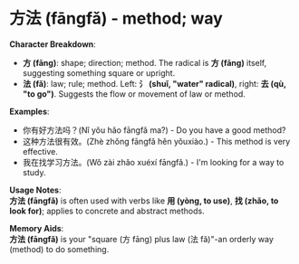 # **方法 (fāngfǎ) - method; way**

**Character Breakdown**:  
- **方 (fāng)**: shape; direction; method. The radical is **方 (fāng)** itself, suggesting something square or upright.  
- **法 (fǎ)**: law; rule; method. Left: **氵 (shuǐ, "water" radical)**, right: **去 (qù, "to go")**. Suggests the flow or movement of law or method.

**Examples**:  
- 你有好方法吗？(Nǐ yǒu hǎo fāngfǎ ma?) - Do you have a good method?  
- 这种方法很有效。(Zhè zhǒng fāngfǎ hěn yǒuxiào.) - This method is very effective.  
- 我在找学习方法。(Wǒ zài zhǎo xuéxí fāngfǎ.) - I'm looking for a way to study.

**Usage Notes**:  
**方法 (fāngfǎ)** is often used with verbs like **用 (yòng, to use)**, **找 (zhǎo, to look for)**; applies to concrete and abstract methods.

**Memory Aids**:  
**方法 (fāngfǎ)** is your "square (方 fāng) plus law (法 fǎ)"-an orderly way (method) to do something.